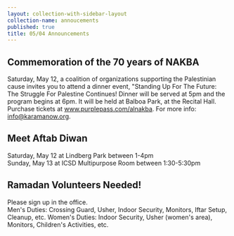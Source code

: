 ```yaml
---
layout: collection-with-sidebar-layout
collection-name: annoucements
published: true
title: 05/04 Announcements
---
```

## Commemoration of the 70 years of NAKBA
Saturday, May 12, a coalition of organizations supporting the Palestinian cause invites you to attend a dinner event, "Standing Up For The Future: The Struggle For Palestine Continues! Dinner will be served at 5pm and the program begins at 6pm. It will be held at Balboa Park, at the Recital Hall. Purchase tickets at www.purplepass.com/alnakba. For more info: info@karamanow.org.

## Meet Aftab Diwan
Saturday, May 12 at Lindberg Park between 1-4pm  
Sunday, May 13 at ICSD Multipurpose Room between 1:30-5:30pm

## Ramadan Volunteers Needed!
Please sign up in the office.  
Men's Duties: Crossing Guard, Usher, Indoor Security, Monitors, Iftar Setup, Cleanup, etc.
Women's Duties: Indoor Security, Usher (women's area), Monitors, Children's Activities, etc.
